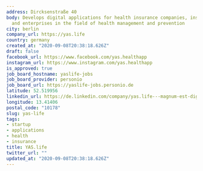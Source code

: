 ```yaml
---
address: Dircksenstraße 40
body: Develops digital applications for health insurance companies, insurance companies
  and enterprises in the field of health management and prevention
city: berlin
company_url: https://yas.life
country: germany
created_at: "2020-09-08T20:38:18.626Z"
draft: false
facebook_url: https://www.facebook.com/yas.healthapp
instagram_url: https://www.instagram.com/yas.healthapp
is_approved: true
job_board_hostname: yaslife-jobs
job_board_provider: personio
job_board_url: https://yaslife-jobs.personio.de
latitude: 52.519956
linkedin_url: https://de.linkedin.com/company/yas.life---magnum-est-digital-health-gmbh
longitude: 13.41406
postal_code: "10178"
slug: yas-life
tags:
- startup
- applications
- health
- insurance
title: YAS.life
twitter_url: ""
updated_at: "2020-09-08T20:38:18.626Z"
---
```


